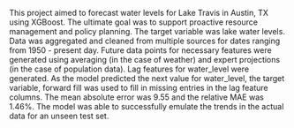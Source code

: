 This project aimed to forecast water levels for Lake Travis in Austin, TX using XGBoost. The ultimate goal was to support proactive resource management and policy planning. The target variable was lake water levels. Data was aggregated and cleaned from multiple sources for dates ranging from 1950 - present day. Future data points for necessary features were generated using averaging (in the case of weather) and expert projections (in the case of population data). Lag features for water_level were generated. As the model predicted the next value for water_level, the target variable, forward fill was used to fill in missing entries in the lag feature columns. The mean absolute error was 9.55 and the relative MAE was 1.46%. The model was able to successfully emulate the trends in the actual data for an unseen test set.
